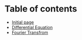 # Table of contents

* [Initial page](README.md)
* [Differential Equation](differential-equation.md)
* [Fourier Transfrom](fourier-transfrom.md)

